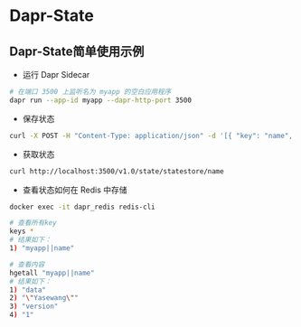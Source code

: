 # Dapr-State

## Dapr-State简单使用示例

* 运行 Dapr Sidecar

```bash
# 在端口 3500 上监听名为 myapp 的空白应用程序
dapr run --app-id myapp --dapr-http-port 3500
```

* 保存状态

```bash
curl -X POST -H "Content-Type: application/json" -d '[{ "key": "name", "value": "Yasewang"}]' http://localhost:3500/v1.0/state/statestore
```

* 获取状态

```bash
curl http://localhost:3500/v1.0/state/statestore/name
```

* 查看状态如何在 Redis 中存储

```bash
docker exec -it dapr_redis redis-cli

# 查看所有key
keys *
# 结果如下：
1) "myapp||name"

# 查看内容
hgetall "myapp||name"
# 结果如下：
1) "data"
2) "\"Yasewang\""
3) "version"
4) "1"
```